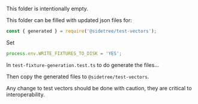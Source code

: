 This folder is intentionally empty.

This folder can be filled with updated json files for:

```ts
const { generated } = require('@sidetree/test-vectors');
```

Set

```ts
process.env.WRITE_FIXTURES_TO_DISK = 'YES';
```

In `test-fixture-generation.test.ts` to do generate the files...

Then copy the generated files to `@sidetree/test-vectors`.

Any change to test vectors should be done with caution, they are critical to interoperability.
